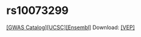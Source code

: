 # rs10073299

[[GWAS Catalog]](https://www.ebi.ac.uk/gwas/variants/rs10073299)[[UCSC]](https://genome.ucsc.edu/cgi-bin/hgTracks?position=chr5:27547394-27747394&addHighlight=hg19.chr5%3A123065528%2D123066028%23fcfcac&hgFind.matches=rs10073299&db=hg19)[[Ensembl]](https://grch37.ensembl.org/Homo_sapiens/Variation/Explore?r=5:27647394-27647394;v=rs10073299;vdb=variation)
Download: [[VEP]](rs10073299_vep.json.gz)

